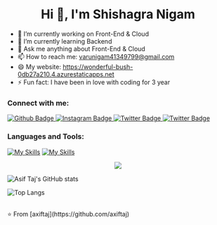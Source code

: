  <h1 align="center">Hi 👋, I'm Shishagra Nigam</h1>

- 🔭 I’m currently working on Front-End & Cloud
- 🌱 I’m currently learning Backend
- 💬 Ask me anything about Front-End & Cloud 
- 📫 How to reach me: varunigam41349799@gmail.com
- 😄 My website: https://wonderful-bush-0db27a210.4.azurestaticapps.net
- ⚡ Fun fact: I have been in love with coding for 3 year
  
### Connect with me:
<div id="badges">
  <a href="https://github.com/Shishagra-Nigam19">
    <img src="https://img.shields.io/badge/Github-white?style=for-the-badge&logo=Github&logoColor=black" alt="Github Badge"/>
  </a>
 
   <a href="https://www.instagram.com/mvaru_12/">
    <img src="https://img.shields.io/badge/Instagram-purple?style=for-the-badge&logo=instagram&logoColor=white" alt="Instagram Badge"/>
  </a>
  
   <a href="https://x.com/ShishagraN">
    <img src="https://img.shields.io/badge/Twitter-black?style=for-the-badge&logo=twitter&logoColor=white" alt="Twitter Badge"/>
  </a>

  <a href="[https://x.com/ShishagraN](https://www.linkedin.com/in/shishagra-nigam-b437a024b/)">
    <img src="https://img.shields.io/badge/LinkedIn-blue?style=for-the-badge&logo=twitter&logoColor=white" alt="Twitter Badge"/>
  </a>
</div>

### Languages and Tools:
[![My Skills](https://skillicons.dev/icons?i=aws,gcp,azure,react,vue,flutter&perline=3)](https://skillicons.dev)
[![My Skills](https://skillicons.dev/icons?i=js,html,css,wasm)](https://skillicons.dev)
<p align="center">
  <a href="https://skillicons.dev">
    <img src="https://skillicons.dev/icons?i=git,Java,python,C" />
  </a>
</p>

![Asif Taj's GitHub stats](https://github-readme-stats.vercel.app/api?username=Shishagra-Nigam19&show_icons=true&theme=dark)

![Top Langs](https://github-readme-stats.vercel.app/api/top-langs/?username=axiftaj&theme=dark)


<br>
⭐️ From [axiftaj](https://github.com/axiftaj)
